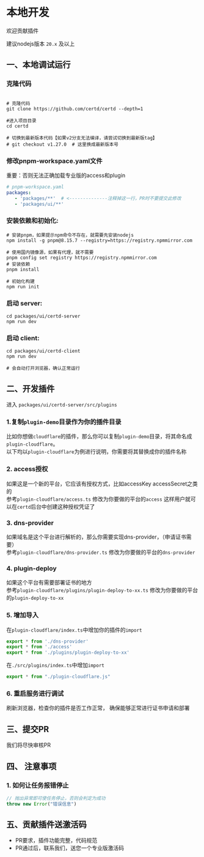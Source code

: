# 本地开发
欢迎贡献插件

建议nodejs版本 `20.x` 及以上

## 一、本地调试运行

### 克隆代码
```shell

# 克隆代码
git clone https://github.com/certd/certd --depth=1

#进入项目目录
cd certd

# 切换到最新版本代码【如果v2分支无法编译，请尝试切换到最新版tag】
# git checkout v1.27.0  # 这里换成最新版本号

```

### 修改pnpm-workspace.yaml文件
重要：否则无法正确加载专业版的access和plugin
```yaml
# pnpm-workspace.yaml
packages:
   - 'packages/**'  # <--------------注释掉这一行，PR时不要提交此修改
   - 'packages/ui/**'
```

### 安装依赖和初始化:
```shell
# 安装pnpm，如果提示npm命令不存在，就需要先安装nodejs
npm install -g pnpm@8.15.7 --registry=https://registry.npmmirror.com

# 使用国内镜像源，如果有代理，就不需要
pnpm config set registry https://registry.npmmirror.com
# 安装依赖
pnpm install

# 初始化构建
npm run init
```

### 启动 server:
```shell
cd packages/ui/certd-server
npm run dev
```

### 启动 client:
```shell
cd packages/ui/certd-client
npm run dev

# 会自动打开浏览器，确认正常运行

```

## 二、开发插件
进入 `packages/ui/certd-server/src/plugins`

### 1.复制`plugin-demo`目录作为你的插件目录
比如你想做`cloudflare`的插件，那么你可以复制`plugin-demo`目录，将其命名成`plugin-cloudflare`。   
以下均以`plugin-cloudflare`为例进行说明，你需要将其替换成你的插件名称

### 2. access授权
如果这是一个新的平台，它应该有授权方式，比如accessKey accessSecret之类的     
参考`plugin-cloudflare/access.ts` 修改为你要做的平台的`access`
这样用户就可以在`certd`后台中创建这种授权凭证了

### 3. dns-provider
如果域名是这个平台进行解析的，那么你需要实现dns-provider，（申请证书需要）    
参考`plugin-cloudflare/dns-provider.ts` 修改为你要做的平台的`dns-provider`

### 4. plugin-deploy
如果这个平台有需要部署证书的地方     
参考`plugin-cloudflare/plugins/plugin-deploy-to-xx.ts` 修改为你要做的平台的`plugin-deploy-to-xx`

### 5. 增加导入
在`plugin-cloudflare/index.ts`中增加你的插件的`import`
```ts
export * from './dns-provider'
export * from './access'
export * from './plugins/plugin-deploy-to-xx'
````

在`./src/plugins/index.ts`中增加`import`

```ts
export * from "./plugin-cloudflare.js"
```

### 6. 重启服务进行调试
刷新浏览器，检查你的插件是否工作正常， 确保能够正常进行证书申请和部署

## 三、提交PR
我们将尽快审核PR

## 四、 注意事项
### 1.  如何让任务报错停止

```js
// 抛出异常即可使任务停止，否则会判定为成功
throw new Error("错误信息")
```


## 五、贡献插件送激活码

- PR要求，插件功能完整，代码规范
- PR通过后，联系我们，送您一个专业版激活码